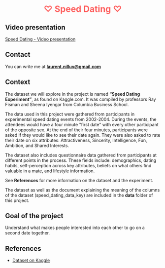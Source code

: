 # <p align="center"><font color='#FE605F'>♡ Speed Dating ♡</font></p>

## Video presentation

[Speed Dating - Video presentation](https://youtu.be/ivT5bt7ErX8)

## Contact

You can write me at **laurent.nilluv@gmail.com**

## Context 

The dataset we will explore in the project is named **“Speed Dating Experiment”**, as found on Kaggle.com. It was compiled by professors Ray Fisman and Sheena Iyengar from Columbia Business School.

The data used in this project were gathered from participants in experimental speed dating events from 2002-2004. During the events, the attendees would have a four minute "first date" with every other participant of the opposite sex. At the end of their four minutes, participants were asked if they would like to see their date again. They were also asked to rate their date on six attributes: Attractiveness, Sincerity, Intelligence, Fun, Ambition, and Shared Interests.

The dataset also includes questionnaire data gathered from participants at different points in the process. These fields include: demographics, dating habits, self-perception across key attributes, beliefs on what others find valuable in a mate, and lifestyle information.

See **References** for more information on the dataset and the experiment.

The dataset as well as the document explaining the meaning of the columns of the dataset (speed_dating_data_key) are included in the **data** folder of this project.

## Goal of the project

Understand what makes people interested into each other to go on a second date together.

## References

- [Dataset on Kaggle](https://www.kaggle.com/datasets/annavictoria/speed-dating-experiment)